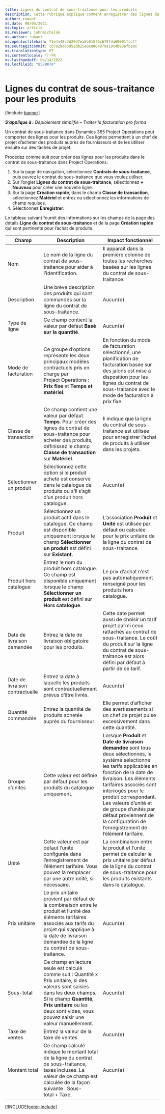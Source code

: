 ```yaml
---
title: Lignes du contrat de sous-traitance pour les produits
description: Cette rubrique explique comment enregistrer des lignes du contrat de sous-traitance pour les produits et comment utiliser les différents champs pour enregistrer les achats de produits auprès des fournisseurs.
author: rumant
ms.date: 08/06/2021
ms.topic: article
ms.reviewer: johnmichalak
ms.author: rumant
ms.openlocfilehash: 71e4a48c3d29d7ea5b015f6c6797da60001fccff
ms.sourcegitcommit: c0792bd65d92db25e0e8864879a19c4b93efb10c
ms.translationtype: HT
ms.contentlocale: fr-FR
ms.lasthandoff: 04/14/2022
ms.locfileid: "8579070"
---
```

# <a name="subcontract-lines-for-products"></a>Lignes du contrat de sous-traitance pour les produits

[!include [banner](../../includes/dataverse-preview.md)]

_**S’applique à :** Déploiement simplifié – Traiter la facturation pro forma_

Un contrat de sous-traitance dans Dynamics 365 Project Operations peut comporter des lignes pour les produits. Ces lignes permettent à un chef de projet d’acheter des produits auprès de fournisseurs et de les utiliser ensuite sur des tâches de projet.

Procédez comme suit pour créer des lignes pour les produits dans le contrat de sous-traitance dans Project Operations.

1. Sur la page de navigation, sélectionnez **Contrats de sous-traitance**, puis ouvrez le contrat de sous-traitance que vous voulez utiliser. 
2. Sur l’onglet **Lignes du contrat de sous-traitance**, sélectionnez **+ Nouveau** pour créer une nouvelle ligne.
3. Sur la page **Création rapide**, dans le champ **Classe de transaction**, sélectionnez **Matériel** et entrez ou sélectionnez les informations de champ requises. 
4. Sélectionnez **Enregistrer**.

Le tableau suivant fournit des informations sur les champs de la page des détails **Ligne du contrat de sous-traitance** et de la page **Création rapide** qui sont pertinents pour l’achat de produits.

| Champ | Description | Impact fonctionnel|
| ----- | ----------- | ----------- |
| Nom | Le nom de la ligne du contrat de sous-traitance pour aider à l’identification. |Il apparaît dans la première colonne de toutes les recherches basées sur les lignes du contrat de sous-traitance.
| Description | Une brève description des produits qui sont commandés sur la ligne du contrat de sous-traitance. | Aucun(e) |
| Type de ligne | Ce champ contient la valeur par défaut **Basé sur la quantité**. |Aucun(e) |
| Mode de facturation | Ce groupe d’options représente les deux principaux modèles contractuels pris en charge par Project Operations : **Prix fixe** et **Temps et matériel**. | En fonction du mode de facturation sélectionné, une planification de facturation basée sur des jalons est mise à disposition pour les lignes du contrat de sous-traitance avec le mode de facturation à prix fixe. |
| Classe de transaction |Ce champ contient une valeur par défaut **Temps**. Pour créer des lignes de contrat de sous-traitance pour acheter des produits, définissez le champ **Classe de transaction** sur **Matériel**.  | Il indique que la ligne du contrat de sous-traitance est utilisée pour enregistrer l’achat de produits à utiliser dans les projets. |
| Sélectionner un produit | Sélectionnez cette option si le produit acheté est conservé dans le catalogue de produits ou s’il s’agit d’un produit hors catalogue. |Aucun(e) |
| Produit | Sélectionnez un produit actif dans le catalogue. Ce champ est disponible uniquement lorsque le champ **Sélectionner un produit** est défini sur **Existant**. |L’association **Produit** et **Unité** est utilisée par défaut ou calculée pour le prix unitaire de la ligne du contrat de sous-traitance.
| Produit hors catalogue | Entrez le nom du produit hors catalogue. Ce champ est disponible uniquement lorsque le champ **Sélectionner un produit** est défini sur **Hors catalogue**.  |Le prix d’achat n’est pas automatiquement renseigné pour les produits hors catalogue.|
| Date de livraison demandée | Entrez la date de livraison obligatoire pour les produits.| Cette date permet aussi de choisir un tarif projet parmi ceux rattachés au contrat de sous-traitance. Le coût du produit sur la ligne du contrat de sous-traitance est alors défini par défaut à partir de ce tarif. |
| Date de livraison contractuelle | Entrez la date à laquelle les produits sont contractuellement prévus d’être livrés.  |Aucun(e)|
| Quantité commandée | Entrez la quantité de produits achetée auprès du fournisseur.| Elle permet d’afficher des avertissements si un chef de projet puise excessivement dans cette quantité.|
| Groupe d’unités | Cette valeur est définie par défaut pour les produits du catalogue uniquement. |Lorsque **Produit** et **Date de livraison demandée** sont tous deux sélectionnés, le système sélectionne les tarifs applicables en fonction de la date de livraison. Les éléments tarifaires associés sont interrogés pour le produit correspondant. Les valeurs d’unité et de groupe d’unités par défaut proviennent de la configuration de l’enregistrement de l’élément tarifaire. |
| Unité | Cette valeur est par défaut l’unité configurée dans l’enregistrement de l’élément tarifaire. Vous pouvez la remplacer par une autre unité, si nécessaire.| La combinaison entre le produit et l’unité permet de calculer le prix unitaire par défaut de la ligne du contrat de sous-traitance pour les produits existants dans le catalogue. |
| Prix unitaire | Le prix unitaire provient par défaut de la combinaison entre le produit et l’unité des éléments tarifaires associés aux tarifs du projet qui s’applique à la date de livraison demandée de la ligne du contrat de sous-traitance.  |Aucun(e) |
| Sous-total | Ce champ en lecture seule est calculé comme suit : Quantité x Prix unitaire, si des valeurs sont saisies dans les deux champs. Si le champ **Quantité**, **Prix unitaire** ou les deux sont vides, vous pouvez saisir une valeur manuellement.  |Aucun(e) |
| Taxe de ventes | Entrez la valeur de la taxe de ventes. |Aucun(e) |
| Montant total | Ce champ calculé indique le montant total de la ligne du contrat de sous-traitance, taxes incluses. La valeur de ce champ est calculée de la façon suivante : Sous-total + Taxe. |Aucun(e) |


[!INCLUDE[footer-include](../../includes/footer-banner.md)]
